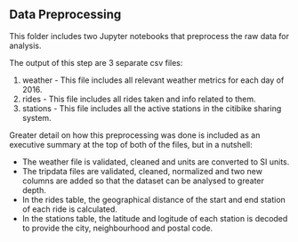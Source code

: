 ## Data Preprocessing

This folder includes two Jupyter notebooks that preprocess the raw data for analysis.

The output of this step are 3 separate csv files:

1. weather - This file includes all relevant weather metrics for each day of 2016. 
2. rides - This file includes all rides taken and info related to them. 
3. stations - This file includes all the active stations in the citibike sharing system.

Greater detail on how this preprocessing was done is included as an executive summary at the top of both of the files, but in a nutshell: 
* The weather file is validated, cleaned and units are converted to SI units. 
* The tripdata files are validated, cleaned, normalized and two new columns are added so that the dataset can be analysed to greater depth. 
* In the rides table, the geographical distance of the start and end station of each ride is calculated. 
* In the stations table, the latitude and logitude of each station is decoded to provide the city, neighbourhood and postal code.
